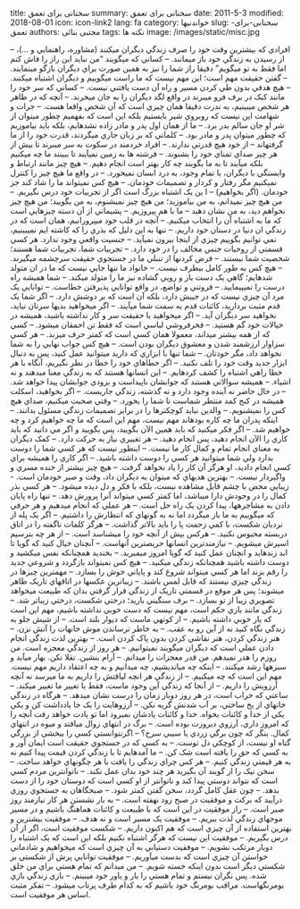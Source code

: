 title: سخنانی برای تعمق
summary: سخنانی برای تعمق
date: 2011-5-3
modified: 2018-08-01
icon:  icon-link2
lang: fa
category: خواندنیها
slug: سخنانی-برای-تعمق
authors: مجتبی بنائی
tags: نکته ها
image: /images/static/misc.jpg

– افرادي که بيشترين وقت خود را صرف زندگي ديگران مي‏کنند (مشاوره، راهنمايي و …)، از رسيدن به زندگي خود باز مي‏مانند.   – کساني که مي‏گويند “من نبايد اين راز را فاش کنم اما فقط به تو مي‏گويم” دقيقا راز شما را نيز به همين صورت براي ديگران بازگو مي‏نمايند.   – گفتن حقيقت مهم است؛ اين مهم نيست که ما راست مي‏گوييم و ديگران اشتباه مي‏کنند.   – هيچ هدفي بدون طي کردن مسير و راه آن دست يافتني نيست.   – کساني که سر خود را مانند کبک در برف فرو مي‏برند در واقع لگد ديگران را به جان مي‏خرند.   – آنچه که در ظاهر هر شخص مي‏بينيم، به ندرت دقيقا همان چيزي است که آن شخص واقعا هست.   – جرات و شهامت اين نيست که روبروي شير بايستيم بلکه اين است که بفهميم چطور مي‏توان از شر او جان سالم بدر برد.   – ما از همان اول پدر و مادر زاده نشده‏ايم، بلکه بايد بياموزيم که چطور مي‏توان پدر و مادر بود.   – کلماتي که بر زبان جاري مي‏گردند، قدرت خود را از ما گرفته‏اند – از خود هيچ قدرتي ندارند.   – افراد خردمند در سکوت به سر مي‏برند تا بيش از هر چيز صداي تمناي خود را بشنوند.   – فرشته ها به زمين نمي‏آيند تا ببينند ما چه مي‏کنيم بلکه مي‏آيند تا به ما بگويند چه کار بهتر است انجام دهيم.   – هيچ چيز مانند ارتباط و وابستگي با ديگران، با تمام وجود، به درد انسان نمي‏خورد.   – در واقع ما هيچ چيز را کنترل نمي‏کنيم مگر رفتار و کردار و تصميمات خودمان.   – هيچ کس نمي‏تواند ما را شاد کند جز خودمان. (اگر بخواهيم)   – ا ين يک اشتباه بزرگ است اگر از تجربيات خود درس نگيريم.   – من هيچ چيز نمي‏دانم، به من بياموزيد؛ من هيچ چيز نمي‏شنوم، به من بگوييد؛ من هيچ چيز نخواهم ديد، به من نشان دهيد – ما با هم پيروزيم.   – پشيماني از آن دسته چيزهايي است که ما به اشتباه آن را انتخاب مي‏کنيم.   – آنچه در قلب خود مي‏پرورانيم، همان است که در زندگي ان دنيا در دستان خود داريم.   – تنها به اين دليل که بذري را که کاشته ايم نمي‏بينيم، نمي توانيم بگوييم چيزي از اينجا بيرون نمي‏آيد.   – جنسيت واقعي وجود ندارد. هر کسي قسمتي از روحيات جنس مخالف را در خود دارد.   – تجربيات شما، تجربيات شما هستند؛ شخصيت شما نيستند.   – فرض کردن‏ها از تنبلي ما در جستجوي حقيقت سرچشمه مي‏گيرند.   – هيچ کس به طور کامل بي‏طرف نيست.   – خانواد ما تنها جايي نيست که ما در ان متولد شده‏ايم؛ گاهي يک دست باز و رويي گشاده نيز ما را متولد مي‏کند.   – شما هميشه راه درست را نمي‏پيماييد.   – فروتني و تواضع، در واقع توانايي پذيرفتن خطاست.   – توانايي يک مرد آن چيزي نيست که در جيبش دارد، بلکه آن است که بر دوشش دارد.   – اگر شما يک قدم مثبت برداريد، کائنات  قدم به سمت شما مي‏آيند.   – اگر مي‏خواهيد بديها سرتان نيايد، نخواهيد سر ديگران آيد.   – اگر مي‏خواهيد با حقيقت سر و کار نداشته باشيد، هميشه در خيالات خود گم هستيد.   – فخرفروشي لباسي است که فقط تن احمقان مي‏شود.   – کسي که از همه بيشتر مي‏داند، معمولا همان کسي است که کمتر حرف مي‏زند.   – هر کسي سزاوار ارزشمند شدن و معشوق ديگران بودن است.   – هيچ کس جواب نهايي را به شما نخواهد داد، مگر خودتان.   – شما تنها با ابزاري که داريد مي‏توانيد عمل کنيد، پس به دنبال ابزار جديد وقت خود را تلف نکنيد.   – اگر خطاهاي خود را خطا در نظر نگيريم، آنگاه با هر خطا راهي اشتباه را کشف کرده‏ايم.   – اين انسانها هستند که به زندگي معنا مي‏دهند و نه اشياء.   – هميشه سوالاتي هستند که جوابشان ناپيداست و بزودي جوابشان پيدا خواهد شد.   – در حال حاضر نه آينده وجود دارد و نه گذشته، زندگي جاريست.   – اگر بخواهيد، اسکلت هميشه در کنج کمد منتظر شماست تا شما را بخورد.   – وقتي صحبت مي‏کنيم، صداي هيچ کس را نمي‏شنويم.   – والدين نبايد کوچکترها را در برابر تصميمات زندگي مسئول بدانند.   – اينکه پدران ما چه کاره بوده‏اند مهم نيست، مهم اين است که ما چه خواهيم کرد و چه خواهيم شد.   – اگر فکر مي‏کنيد که بايد همين الآن بگوييد، پس بگوييد و اگر مي دانيد که بايد کاري را الآن انجام دهيد، پس انجام دهيد.   – هر تغييري نياز به حرکت دارد.   – کمک ديگران به معناي انجام تمام و کمال کار ما نيست.   – اينطور نيست که هر کسي شما را دوست بدارد ولي شما مي‏توانيد هر کسي را دوست داشته باشيد.   – اگر کاري را هميشه براي کسي انجام داديد، او هرگز آن کار را ياد نخواهد گرفت.   – هيچ چيز بيشتر از خنده مسري و واگيردار نيست.   – بهترين هديه‏اي که مي‏توان به ديگران داد، وقت و صبر خودمان است.   - زيبايي محض با چشم قابل مشاهده نيست، بلکه با فکر و دل ديده مي‏شود.   – هر کسي بذر کمال را در وجودش دارا مي‏باشد، اما کمتر کسي مي‏تواند آنرا پرورش دهد.   – تنها راه پايان دادن به مشاجره‏ها، پيدا کردن يک راه حل است.   – هر عملي که انجام مي‏دهيم و هر حرفي که ميگوييم به ما باز مي‏گردد اما نه به گونه‏اي که انتظارش را داشتيم.   – اگر يک پله از نردبان شکست، با کمي زحمت پا را بايد بالاتر گذاشت.   – هرگز کلمات ناگفته را در اتاق دربسته محبوس نکنيد.   – هرکس بيش از آنچه خود را مي‏شناسد است.   – از هر چه بترسيم اسيرش مي‏شويم.   – نيازمندترين انسانها حريص‏ترين آنهاست.   – آنچنان خيال کنيد که گويا تا ابد زنده‏ايد و انچنان عمل کنيد که گويا امروز مي‏ميريد.   – بخنديد همچنانکه نفس مي‏کشيد و دوست داشته باشيد همچنانکه زندگي مي‏کنيد.   – هيچ کس نمي‏تواند بازگردد و شروعي جديد را رقم بزند اما هر کسي مي‏تواند شروع کند و پاياني خوش را بسازد.   – مهمترين چيزها در زندگي چيزي نيستند که قابل لمس باشند.   – زيباترين عکسها در اتاقهاي تاريک ظاهر مي‏شوند؛ پس هر موقع در قسمتي تاريک از زندگي قرار گرفتي بدان که طبيعت مي‏خواهد تصويري زيبا از تو بسازد.   – برف سنگيني باريد؛ درختي شکست، درختي زيباتر شد.   – زندگي مانند بازي حکم است، مهم نيست که دست خوبي نداشته باشيم، مهم اين است که يار خوبي داشته باشيم.   – از کوتهي ماست که ديوار بلند است.   – از شيش جلو به زندگي نگاه کنيد نه از آين رو به عقب.   – به خاطر ترساندن موش خانه‏ات را آتش نزن.   – هنر زندگي کردن، هنر نقاشي کردن بدون پاک کردن است.   – بهترين لذت زندگي انجام دادن عملي است که ديگران مي‏گويند نمي‏توانيم.   – هر روز از زندگي معجزه است. من روزم را هدر نمي‏دهم. من قدر معجزات را مي‏دانم.   – آرام بنشين. تقلا نکن. بهار مي‏آيد و سبزه‏ها رشد مي‏کنند.   – اينکه چه مي‏انديشيم، چه مي‏دانيم و به چه اعتقاد داريم مهم نيست. مهم اين است که چه مي‏کنيم.   – از زندگي هر انچه لياقتش را داريم به ما مي‏رسد نه آنچه آرزويش را داريم.   – از آنجا که زندگي آين وجود ماست، فقط با تغيير ما تغيير مي‏کند.   – ساعتي که خراب است، در هر روز دوبار زمان را درست نشان مي‏دهد.   – هرگاه در زندگي خانه‏اي از يخ ساختي، بر آب شدنش گريه نکن.   –  آرزوهايت را يک جا يادداشت کن و يکي يکي از خدا و کائنات بخواه. خدا و کائنات يادشان نمي‏رود اما تو يادت خواهد رفت آنچه را که امروز داري، آرزوي ديروزت بوده است.   – برگ در انتهاي زوال مي‏افتد و ميوه در انتهاي کمال. بنگر که چون برگي زردي يا سيبي سرخ؟   – اگرنتوانستي کسي را ببخشي از بزرگي گناه او نيست، از کوچکي دل توست.   – به کسي که در جستجوي حقيقت است ايمان آور و به کسي که حق را يافته است شک کن.   – ما آمده‏ايم تا با زندگي کردن قيمت پيدا کنيم نه به هر قيمتي زندگي کنيم.   – هر کس چراي زندگي را يافت با هر چگونه‏اي خواهد ساخت.   – سخن نيک را از گويند آن بگيريد هر چند خود بدان عمل نکند.   – ناتوانترين مردم کسي است که نتواند دوستي پيدا کند و ناتوانتر از او کسي است که دوستان خود را از دست بدهد.   – چون عقل کامل گردد، سخن گفتن کمتر شود.   – صبحگاهان به جستجوي روزي درآييد که برکت و موفقيت در صبح زود نهفته است.   – به بار نشستن هر کار نيازمند  روز صبر است.   – راز موفقيت در اين است که با طبيعت و کائنات هماهنگ باشيم و در مسير موجهاي زندگي لذت ببريم.   – موفقيت يک مسير است و نه هدف.   – موفقيت بيشترين و بهترين استفاده از آن چيزي است که هم اکنون داريم.   – شکست موفقيت است، اگر از آن درس بگيريم.   – موفقيت اين نيست که هرگز اشتباه نکنيم بلکه اين است که يک اشتباه را دوبار مرتکب نشويم.   – موفقيت دستيابي به آن چيزي است که مي‏خواهيم و شادماني خواستن آن چيزي است که بدست مي‏آوريم.   – موفقيت توانايي پرش از شکستي بر شکستي ديگر است بدون اينکه خسته شويم.   – من مي‏دانم که تمام هستي براي من خلق شده. پس نگران نيستم و تمام هستي را يار و ياور خود مي‏بينم.   – بازي زندگي بازي بومرنگهاست. مراقب بومرنگ خود باشيم که به کدام طرف پرتاب مي‏شود.   – تفکر مثبت اساس هر موفقيت است.